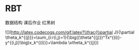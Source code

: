# RBT
数据结构 课后作业
红黑树

![](http://latex.codecogs.com/gif.latex?\\frac{\\partial J}{\\partial \\theta_k^{(j)}}=\\sum_{i:r(i,j)=1}{\\big((\\theta^{(j)})^Tx^{(i)}-y^{(i,j)}\\big)x_k^{(i)}}+\\lambda \\xtheta_k^{(j)})
